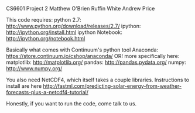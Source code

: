 CS6601 Project 2 Matthew O'Brien Ruffin White Andrew Price

This code requires: python 2.7: http://www.python.org/download/releases/2.7/ ipython: http://ipython.org/install.html ipython Notebook: http://ipython.org/notebook.html

Basically what comes with Continuum's python tool Anaconda: https://store.continuum.io/cshop/anaconda/ OR! more specifically here: matplotlib: http://matplotlib.org/ pandas: http://pandas.pydata.org/ numpy: http://www.numpy.org/

You also need NetCDF4, which itself takes a couple libraries. Instructions to install are here http://fastml.com/predicting-solar-energy-from-weather-forecasts-plus-a-netcdf4-tutorial/

Honestly, if you want to run the code, come talk to us.
